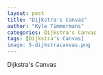 ```yaml
---
layout: post
title: "Dijkstra's Canvas"
author: "Kyle Timmermans"
categories: Dijkstra's Canvas
tags: [Dijkstra's Canvas]
image: 5-dijkstracanvas.png
---
```


Dijkstra's Canvas
